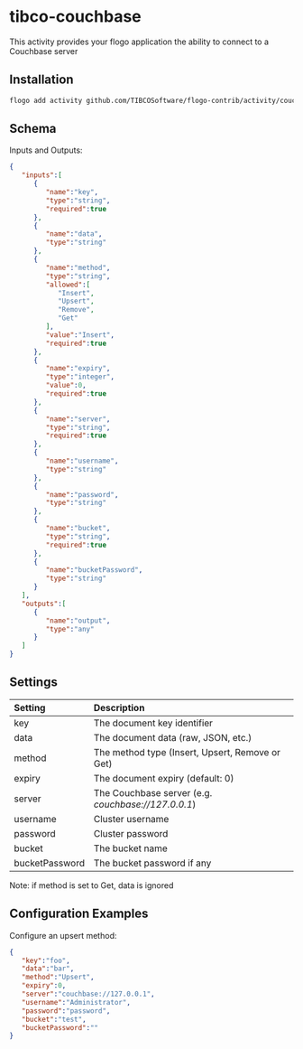 # tibco-couchbase
This activity provides your flogo application the ability to connect to a Couchbase server


## Installation

```bash
flogo add activity github.com/TIBCOSoftware/flogo-contrib/activity/couchbase
```

## Schema
Inputs and Outputs:

```json
{
   "inputs":[
      {
         "name":"key",
         "type":"string",
         "required":true
      },
      {
         "name":"data",
         "type":"string"
      },
      {
         "name":"method",
         "type":"string",
         "allowed":[
            "Insert",
            "Upsert",
            "Remove",
            "Get"
         ],
         "value":"Insert",
         "required":true
      },
      {
         "name":"expiry",
         "type":"integer",
         "value":0,
         "required":true
      },
      {
         "name":"server",
         "type":"string",
         "required":true
      },
      {
         "name":"username",
         "type":"string"
      },
      {
         "name":"password",
         "type":"string"
      },
      {
         "name":"bucket",
         "type":"string",
         "required":true
      },
      {
         "name":"bucketPassword",
         "type":"string"
      }
   ],
   "outputs":[
      {
         "name":"output",
         "type":"any"
      }
   ]
}
```
## Settings
| Setting     | Description    |
|:------------|:---------------|
| key | The document key identifier |         
| data   | The document data (raw, JSON, etc.) |
| method       | The method type (Insert, Upsert, Remove or Get) |
| expiry   | The document expiry (default: 0) |
| server   | The Couchbase server (e.g. *couchbase://127.0.0.1*) |
| username   | Cluster username |
| password   | Cluster password |
| bucket   | The bucket name |
| bucketPassword   | The bucket password if any |
Note: if method is set to Get, data is ignored
## Configuration Examples
Configure an upsert method:

```json
{  
   "key":"foo",
   "data":"bar",
   "method":"Upsert",
   "expiry":0,
   "server":"couchbase://127.0.0.1",
   "username":"Administrator",
   "password":"password",
   "bucket":"test",
   "bucketPassword":""
}
```